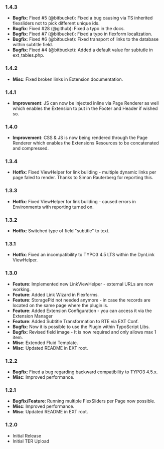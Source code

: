 ### 1.4.3
* __Bugfix__: Fixed #5 (@bitbucket): Fixed a bug causing via TS inherited flexsliders not to pick different unique ids.
* __Bugfix__: Fixed #28 (@github): Fixed a typo in the docs.
* __Bugfix__: Fixed #7 (@bitbucket): Fixed a typo in flexform localization.
* __Bugfix__: Fixed #6 (@bitbucket): Fixed transport of links to the database within subtitle field.
* __Bugfix__: Fixed #4 (@bitbucket): Added a default value for subtutle in ext_tables.php.


### 1.4.2

* __Misc__: Fixed broken links in Extension documentation.

### 1.4.1

* __Improvement__: JS can now be injected inline via Page Renderer as well which enables the Extension to put in the Footer and Header if wished so.

### 1.4.0

* __Improvement__: CSS & JS is now being rendered through the Page Renderer which enables the Extensions Resources to be concatenated and compressed.

### 1.3.4

* __Hotfix__: Fixed ViewHelper for link building - multiple dynamic links per page faled to render. Thanks to Simon Rauterberg for reporting this.

### 1.3.3

* __Hotfix__: Fixed ViewHelper for link building - caused errors in Environments with reporting turned on.

### 1.3.2

* __Hotfix__: Switched type of field "subtitle" to text.

### 1.3.1

* __Hotfix__: Fixed an incompatibility to TYPO3 4.5 LTS within the DynLink ViewHelper.

### 1.3.0

* __Feature__: Implemented new LinkViewHelper - external URLs are now working.
* __Feature__: Added Link Wizard in Flexforms.
* __Feature__: StoragePid not needed anymore - in case the records are located on the same page where the plugin is.
* __Feature__: Added Extension Configuration - you can access it via the Extension Manager
* __Feature__: Added Subtitle Transformation to RTE via EXT Conf.
* __Bugfix__: Now it is possible to use the Plugin within TypoScript Libs.
* __Bugfix__: Revised field image - It is now required and only allows max 1 item.
* __Misc__: Extended Fluid Template.
* __Misc__: Updated README in EXT root.

### 1.2.2

* __Bugfix__: Fixed a bug regarding backward compatibility to TYPO3 4.5.x.
* __Misc__: Improved performance.

### 1.2.1

* __Bugfix/Feature__: Running multiple FlexSliders per Page now possible.
* __Misc__: Improved performance.
* __Misc__: Updated README in EXT root.

### 1.2.0

* Initial Release
* Initial TER Upload